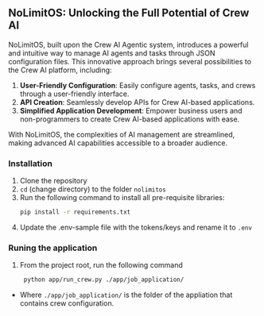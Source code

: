 ## NoLimitOS: Unlocking the Full Potential of Crew AI

NoLimitOS, built upon the Crew AI Agentic system, introduces a powerful and intuitive way to manage AI agents and tasks through JSON configuration files. This innovative approach brings several possibilities to the Crew AI platform, including:

1. **User-Friendly Configuration**: Easily configure agents, tasks, and crews through a user-friendly interface.
2. **API Creation**: Seamlessly develop APIs for Crew AI-based applications.
3. **Simplified Application Development**: Empower business users and non-programmers to create Crew AI-based applications with ease.

With NoLimitOS, the complexities of AI management are streamlined, making advanced AI capabilities accessible to a broader audience.

### Installation
1. Clone the repository
2. `cd` (change directory) to the folder `nolimitos`
3. Run the following command to install all pre-requisite libraries:
   ```sh
   pip install -r requirements.txt
4. Update the .env-sample file with the tokens/keys and rename it to `.env`

### Runing the application
1. From the project root, run the following command
   ```sh
    python app/run_crew.py ./app/job_application/
- Where `./app/job_application/` is the folder of the appliation that contains crew configuration.